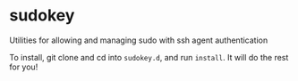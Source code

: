 # sudokey
Utilities for allowing and managing sudo with ssh agent authentication

To install, git clone and cd into `sudokey.d`, and run `install`. It will do the rest for you!
